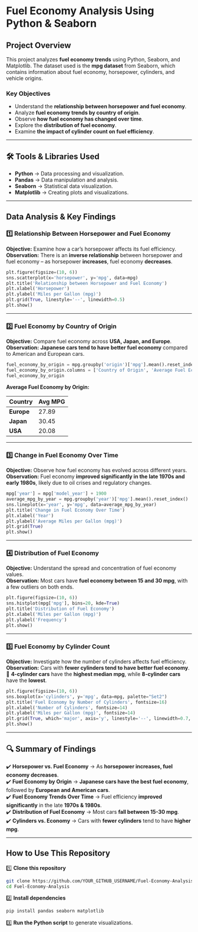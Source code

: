#  Fuel Economy Analysis Using Python & Seaborn

##  Project Overview
This project analyzes **fuel economy trends** using Python, Seaborn, and Matplotlib. The dataset used is the **mpg dataset** from Seaborn, which contains information about fuel economy, horsepower, cylinders, and vehicle origins.

### **Key Objectives**
- Understand the **relationship between horsepower and fuel economy**.
- Analyze **fuel economy trends by country of origin**.
- Observe **how fuel economy has changed over time**.
- Explore the **distribution of fuel economy**.
- Examine **the impact of cylinder count on fuel efficiency**.

---

## 🛠 **Tools & Libraries Used**
- **Python**  → Data processing and visualization.
- **Pandas**  → Data manipulation and analysis.
- **Seaborn**  → Statistical data visualization.
- **Matplotlib**  → Creating plots and visualizations.

---

##  **Data Analysis & Key Findings**

### **1️⃣ Relationship Between Horsepower and Fuel Economy**
 **Objective:** Examine how a car’s horsepower affects its fuel efficiency.  
 **Observation:** There is an **inverse relationship** between horsepower and fuel economy – as horsepower **increases**, fuel economy **decreases**.

```python
plt.figure(figsize=(10, 6))
sns.scatterplot(x='horsepower', y='mpg', data=mpg)
plt.title('Relationship between Horsepower and Fuel Economy')
plt.xlabel('Horsepower')
plt.ylabel('Miles per Gallon (mpg)')
plt.grid(True, linestyle='--', linewidth=0.5)
plt.show()
```

---

### **2️⃣ Fuel Economy by Country of Origin**
 **Objective:** Compare fuel economy across **USA, Japan, and Europe**.  
 **Observation:** **Japanese cars tend to have better fuel economy** compared to American and European cars.

```python
fuel_economy_by_origin = mpg.groupby('origin')['mpg'].mean().reset_index()
fuel_economy_by_origin.columns = ['Country of Origin', 'Average Fuel Economy (mpg)']
fuel_economy_by_origin
```

 **Average Fuel Economy by Origin:**

| Country  | Avg MPG  |
|----------|---------|
| **Europe**  | 27.89  |
| **Japan**   | 30.45  |
| **USA**     | 20.08  |

---

### **3️⃣ Change in Fuel Economy Over Time**
 **Objective:** Observe how fuel economy has evolved across different years.  
 **Observation:** Fuel economy **improved significantly in the late 1970s and early 1980s**, likely due to oil crises and regulatory changes.

```python
mpg['year'] = mpg['model_year'] + 1900
average_mpg_by_year = mpg.groupby('year')['mpg'].mean().reset_index()
sns.lineplot(x='year', y='mpg', data=average_mpg_by_year)
plt.title('Change in Fuel Economy Over Time')
plt.xlabel('Year')
plt.ylabel('Average Miles per Gallon (mpg)')
plt.grid(True)
plt.show()
```

---

### **4️⃣ Distribution of Fuel Economy**
 **Objective:** Understand the spread and concentration of fuel economy values.  
 **Observation:** Most cars have **fuel economy between 15 and 30 mpg**, with a few outliers on both ends.

```python
plt.figure(figsize=(10, 6))
sns.histplot(mpg['mpg'], bins=20, kde=True)
plt.title('Distribution of Fuel Economy')
plt.xlabel('Miles per Gallon (mpg)')
plt.ylabel('Frequency')
plt.show()
```

---

### **5️⃣ Fuel Economy by Cylinder Count**
 **Objective:** Investigate how the number of cylinders affects fuel efficiency.  
 **Observation:** Cars with **fewer cylinders tend to have better fuel economy**.  
🔹 **4-cylinder cars** have the **highest median mpg**, while **8-cylinder cars** have the **lowest**.

```python
plt.figure(figsize=(10, 6))
sns.boxplot(x='cylinders', y='mpg', data=mpg, palette="Set2")
plt.title('Fuel Economy by Number of Cylinders', fontsize=16)
plt.xlabel('Number of Cylinders', fontsize=14)
plt.ylabel('Miles per Gallon (mpg)', fontsize=14)
plt.grid(True, which='major', axis='y', linestyle='--', linewidth=0.7, color='gray')
plt.show()
```

---

## 🔍 **Summary of Findings**
✔️ **Horsepower vs. Fuel Economy** → As **horsepower increases, fuel economy decreases**.  
✔️ **Fuel Economy by Origin** → **Japanese cars have the best fuel economy**, followed by **European and American cars**.  
✔️ **Fuel Economy Trends Over Time** → Fuel efficiency **improved significantly** in the late **1970s & 1980s**.  
✔️ **Distribution of Fuel Economy** → Most cars **fall between 15-30 mpg**.  
✔️ **Cylinders vs. Economy** → Cars with **fewer cylinders** tend to have **higher mpg**.  

---

##  **How to Use This Repository**
1️⃣ **Clone this repository**  
```bash
git clone https://github.com/YOUR_GITHUB_USERNAME/Fuel-Economy-Analysis.git
cd Fuel-Economy-Analysis
```
2️⃣ **Install dependencies**  
```bash
pip install pandas seaborn matplotlib
```
3️⃣ **Run the Python script** to generate visualizations.

